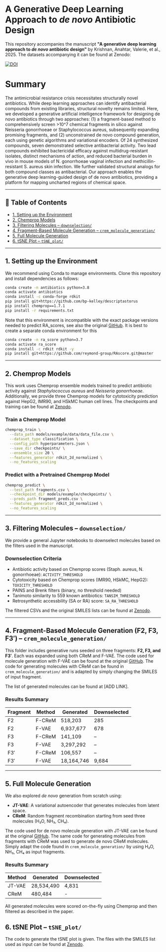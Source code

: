 # A Generative Deep Learning Approach to _de novo_ Antibiotic Design

This repository accompanies the manuscript **"A generative deep learning approach to _de novo_ antibiotic design"** by Krishnan, Anahtar, Valerie, et al., 2025. The datasets accompanying it can be found at Zenodo: 

[![DOI](https://zenodo.org/badge/DOI/10.5281/zenodo.15191826.svg)](https://doi.org/10.5281/zenodo.15191826)

# Summary
The antimicrobial resistance crisis necessitates structurally novel antibiotics. While deep learning approaches can identify antibacterial compounds from existing libraries, structural novelty remains limited. Here, we developed a generative artificial intelligence framework for designing de novo antibiotics through two approaches: (1) a fragment-based method to comprehensively screen >10^7 chemical fragments in silico against Neisseria gonorrhoeae or Staphylococcus aureus, subsequently expanding promising fragments, and (2) unconstrained de novo compound generation, each using genetic algorithms and variational encoders. Of 24 synthesized compounds, seven demonstrated selective antibacterial activity. Two lead compounds exhibited bactericidal efficacy against multidrug-resistant isolates, distinct mechanisms of action, and reduced bacterial burden in vivo in mouse models of N. gonorrhoeae vaginal infection and methicillin-resistant S. aureus skin infection. We further validated structural analogs for both compound classes as antibacterial. Our approach enables the generative deep learning-guided design of de novo antibiotics, providing a platform for mapping uncharted regions of chemical space.

---

## 📁 Table of Contents

- [1. Setting up the Environment](#1-setting-up-the-environment)
- [2. Chemprop Models](#2-chemprop-models)
- [3. Filtering Molecules – `downselection/`](#3-filtering-molecules)
- [4. Fragment-Based Molecule Generation – `crem_molecule_generation/`](#4-fragment-based-molecule-generation)
- [5. Full Molecule Generation](#5-full-molecule-generation)
- [6. tSNE Plot – `tSNE_plot/`](#6-tsne-plot)
  
---

## 1. Setting up the Environment

We recommend using Conda to manage environments. Clone this repository and install dependencies as follows:

```bash
conda create -n antibiotics python=3.8
conda activate antibiotics
conda install -c conda-forge rdkit 
pip install git+https://github.com/bp-kelley/descriptastorus
pip install chemprop==1.7.1
pip install -r requirements.txt
```

Note that this environment is incompatible with the exact package versions needed to predict RA_scores, see also the original [GitHub](https://github.com/reymond-group/RAscore). It is best to create a separate conda environment for this 

```bash
conda create -n ra_score python=3.7
conda activate ra_score
conda install -c rdkit rdkit -y
pip install git+https://github.com/reymond-group/RAscore.git@master
```
---

## 2. Chemprop Models 

This work uses Chemprop ensemble models trained to predict antibiotic activity against _Staphylococcus aureus_ and _Neisseria gonorrhoeae_. Additionally, we provide three Chemprop models for cytotoxicity prediction against HepG2, IMR90, and HSkMC human cell lines. The checkpoints and training can be found at [Zenodo](https://doi.org/10.5281/zenodo.15191826).

### Train a Chemprop Model

```bash
chemprop_train \
  --data_path models/example/data/data_file.csv \
  --dataset_type classification \
  --config_path hyperparameters.json \
  --save_dir checkpoints/ \
  --ensemble_size 20 \
  --features_generator rdkit_2d_normalized \
  --no_features_scaling
```

### Predict with a Pretrained Chemprop Model

```bash
chemprop_predict \
  --test_path fragments.csv \
  --checkpoint_dir models/example/checkpoints/ \
  --preds_path fragment_preds.csv \
  --features_generator rdkit_2d_normalized \
  --no_features_scaling
```

---

## 3. Filtering Molecules – `downselection/`

We provide a general Jupyter notebooks to downselect molecules based on the filters used in the manuscript.  

### Downselection Criteria

* Antibiotic activity based on Chemprop scores (Staph. aureus, N. gonorrhoeae): ```ACTIVITY_THRESHOLD```
* Cytotoxicity based on Chemprop scores (IMR90, HSkMC, HepG2): ```TOXICITY_THRESHOLD```
* PAINS and Brenk filters (binary, no threshold needed)
* Tanimoto similarity to 559 known antibiotics: ```TANSIM_THRESHOLD```
* Retrosynthetic accessbility (SA or RA) score: ```SA_RA_THRESHOLD```

The filtered CSVs and the original SMILES lists can be found at [Zenodo](https://doi.org/10.5281/zenodo.15191826).

---

## 4. Fragment-Based Molecule Generation (F2, F3, F3′) – `crem_molecule_generation/` 

This folder includes generative runs seeded on three fragments: **F2, F3, and F3′**. Each was expanded using both CReM and F-VAE. The code used for molecule generation with F-VAE can be found at the original [GitHub](https://github.com/wengong-jin/multiobj-rationale). The code for generating molecules with CReM can be found in `crem_molecule_generation/` and is adapted by simply changing the SMILES of input fragment. 

The list of generated molecules can be found at [ADD LINK]. 

### Results Summary

| Fragment | Method   | Generated   | Downselected |
|----------|----------|-------------|--------------|
| F2       | F-CReM   | 518,203     | 285          |
| F2       | F-VAE    | 6,937,677   | 678          |
| F3       | F-CReM   | 141,109     | –            |
| F3       | F-VAE    | 3,297,292   | –            |
| F3′      | F-CReM   | 106,557     | –            |
| F3′      | F-VAE    | 18,164,746  | 9,684        |

---

## 5. Full Molecule Generation

We also explored _de novo_ generation from scratch using:

- **JT-VAE**: A variational autoencoder that generates molecules from latent space. 
- **CReM**: Random fragment recombination starting from seed three molecules (H₂O, NH₃, CH₄).

The code used for de novo molecule generation with JT-VAE can be found at the original [GitHub](https://github.com/wengong-jin/hgraph2graph). The same code for generating molecules from fragments with CReM was used to generate de novo CReM molecules. Simply adapt the code found in `crem_molecule_generation/` by using H₂O, NH₃, CH₄ as input fragments. 

### Results Summary

| Method  | Generated  | Downselected |
|---------|------------|--------------|
| JT-VAE  | 28,534,490 | 4,831        |
| CReM    | 480,484    | -            |

All generated molecules were scored on-the-fly using Chemprop and then filtered as described in the paper. 

## 6. tSNE Plot – `tSNE_plot/` 

The code to generate the tSNE plot is given. The files with the SMILES list used as input can be found at [Zenodo](https://doi.org/10.5281/zenodo.15191826).
